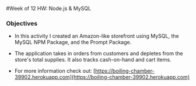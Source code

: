 #Week of 12 HW: Node.js & MySQL

### Objectives

* In this activity I created an Amazon-like storefront using MySQL, the MySQL NPM Package, and the Prompt Package.

* The application takes in orders from customers and depletes from the store's total supplies. It also tracks cash-on-hand and cart items.  

* For more information check out: [https://boiling-chamber-39902.herokuapp.com](https://boiling-chamber-39902.herokuapp.com)
